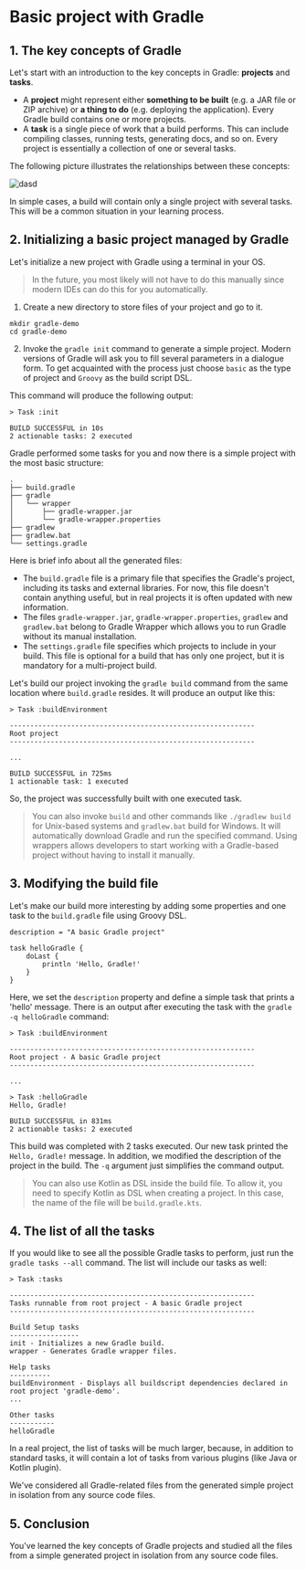 # Basic project with Gradle

## 1. The key concepts of Gradle

Let's start with an introduction to the key concepts in Gradle: **projects** and **tasks**.

- A **project** might represent either **something to be built** (e.g. a JAR file or ZIP archive) or **a thing to do** (e.g. deploying the application). Every Gradle build contains one or more projects.
- A **task** is a single piece of work that a build performs. This can include compiling classes, running tests, generating docs, and so on. Every project is essentially a collection of one or several tasks.

The following picture illustrates the relationships between these concepts:

![dasd](https://ucarecdn.com/2ad089d5-37be-4d25-af1e-b26138a4af76/)

In simple cases, a build will contain only a single project with several tasks. This will be a common situation in your learning process.

## 2. Initializing a basic project managed by Gradle

Let's initialize a new project with Gradle using a terminal in your OS.

> In the future, you most likely will not have to do this manually since modern IDEs can do this for you automatically.

1. Create a new directory to store files of your project and go to it.
```
mkdir gradle-demo
cd gradle-demo
```
2. Invoke the `gradle init` command to generate a simple project. Modern versions of Gradle will ask you to fill several parameters in a dialogue form. To get acquainted with the process just choose `basic` as the type of project and `Groovy` as the build script DSL.

This command will produce the following output:
```
> Task :init

BUILD SUCCESSFUL in 10s
2 actionable tasks: 2 executed
```

Gradle performed some tasks for you and now there is a simple project with the most basic structure:
```
.
├── build.gradle
├── gradle
│   └── wrapper
│       ├── gradle-wrapper.jar
│       └── gradle-wrapper.properties
├── gradlew
├── gradlew.bat
└── settings.gradle
```

Here is brief info about all the generated files:

- The `build.gradle` file is a primary file that specifies the Gradle's project, including its tasks and external libraries. For now, this file doesn't contain anything useful, but in real projects it is often updated with new information.
- The files `gradle-wrapper.jar`, `gradle-wrapper.properties`, `gradlew` and `gradlew.bat` belong to Gradle Wrapper which allows you to run Gradle without its manual installation.
- The `settings.gradle` file specifies which projects to include in your build. This file is optional for a build that has only one project, but it is mandatory for a multi-project build.

Let's build our project invoking the `gradle build` command from the same location where `build.gradle` resides. It will produce an output like this:
```
> Task :buildEnvironment

------------------------------------------------------------
Root project
------------------------------------------------------------

...

BUILD SUCCESSFUL in 725ms
1 actionable task: 1 executed
```

So, the project was successfully built with one executed task.

> You can also invoke `build` and other commands like `./gradlew build` for Unix-based systems and `gradlew.bat` build for Windows. It will automatically download Gradle and run the specified command. Using wrappers allows developers to start working with a Gradle-based project without having to install it manually.

## 3. Modifying the build file

Let's make our build more interesting by adding some properties and one task to the `build.gradle` file using Groovy DSL.
```
description = "A basic Gradle project"

task helloGradle {
    doLast {
        println 'Hello, Gradle!'
    }
}
```
Here, we set the `description` property and define a simple task that prints a 'hello' message. There is an output after executing the task with the `gradle -q helloGradle` command:

```
> Task :buildEnvironment

------------------------------------------------------------
Root project - A basic Gradle project
------------------------------------------------------------

...

> Task :helloGradle
Hello, Gradle!

BUILD SUCCESSFUL in 831ms
2 actionable tasks: 2 executed
```

This build was completed with 2 tasks executed. Our new task printed the `Hello, Gradle!` message. In addition, we modified the description of the project in the build. The `-q` argument just simplifies the command output.

> You can also use Kotlin as DSL inside the build file. To allow it, you need to specify Kotlin as DSL when creating a project. In this case, the name of the file will be `build.gradle.kts`.

## 4. The list of all the tasks

If you would like to see all the possible Gradle tasks to perform, just run the `gradle tasks --all` command. The list will include our tasks as well:
```
> Task :tasks

------------------------------------------------------------
Tasks runnable from root project - A basic Gradle project
------------------------------------------------------------

Build Setup tasks
-----------------
init - Initializes a new Gradle build.
wrapper - Generates Gradle wrapper files.

Help tasks
----------
buildEnvironment - Displays all buildscript dependencies declared in root project 'gradle-demo'.
...

Other tasks
-----------
helloGradle
```

In a real project, the list of tasks will be much larger, because, in addition to standard tasks, it will contain a lot of tasks from various plugins (like Java or Kotlin plugin).

We've considered all Gradle-related files from the generated simple project in isolation from any source code files.

## 5. Conclusion

You've learned the key concepts of Gradle projects and studied all the files from a simple generated project in isolation from any source code files.
